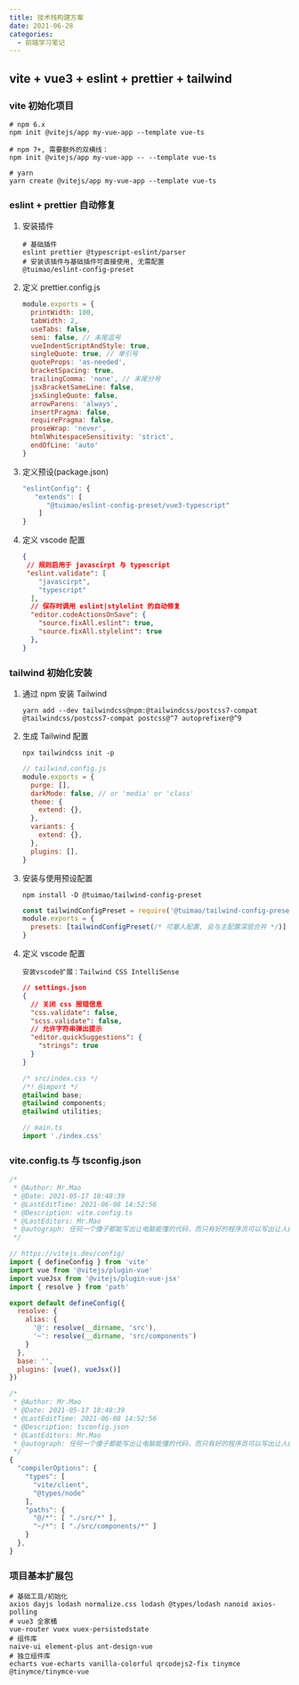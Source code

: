 ```yaml
---
title: 技术栈构建方案
date: 2021-06-28
categories:
  - 前端学习笔记
---
```

## vite + vue3 + eslint + prettier + tailwind

### vite 初始化项目

```shell
# npm 6.x
npm init @vitejs/app my-vue-app --template vue-ts

# npm 7+, 需要额外的双横线：
npm init @vitejs/app my-vue-app -- --template vue-ts

# yarn
yarn create @vitejs/app my-vue-app --template vue-ts
```

### eslint  + prettier 自动修复

1. 安装插件

   ~~~shell
   # 基础插件
   eslint prettier @typescript-eslint/parser
   # 安装该插件与基础插件可直接使用, 无需配置
   @tuimao/eslint-config-preset
   ~~~
   
2. 定义 prettier.config.js

   ~~~js
   module.exports = {
     printWidth: 100,
     tabWidth: 2,
     useTabs: false,
     semi: false, // 未尾逗号
     vueIndentScriptAndStyle: true,
     singleQuote: true, // 单引号
     quoteProps: 'as-needed',
     bracketSpacing: true,
     trailingComma: 'none', // 未尾分号
     jsxBracketSameLine: false,
     jsxSingleQuote: false,
     arrowParens: 'always',
     insertPragma: false,
     requirePragma: false,
     proseWrap: 'never',
     htmlWhitespaceSensitivity: 'strict',
     endOfLine: 'auto'
   }
   ~~~

3. 定义预设(package.json)

   ~~~js
   "eslintConfig": {
      "extends": [
         "@tuimao/eslint-config-preset/vue3-typescript"
       ]
   }
   ~~~

4. 定义 vscode 配置

   ~~~json
   {
    // 规则启用于 javascirpt 与 typescript
    "eslint.validate": [
       "javascirpt",
       "typescript"
     ],
     // 保存时调用 eslint|stylelint 的自动修复
     "editor.codeActionsOnSave": {
       "source.fixAll.eslint": true,
       "source.fixAll.stylelint": true
     },
   }
   ~~~

### tailwind 初始化安装

1. 通过 npm 安装 Tailwind

   ~~~shell
   yarn add --dev tailwindcss@npm:@tailwindcss/postcss7-compat @tailwindcss/postcss7-compat postcss@^7 autoprefixer@^9
   ~~~

2. 生成 Tailwind 配置

   ~~~shell
   npx tailwindcss init -p
   ~~~

   ~~~js
   // tailwind.config.js
   module.exports = {
     purge: [],
     darkMode: false, // or 'media' or 'class'
     theme: {
       extend: {},
     },
     variants: {
       extend: {},
     },
     plugins: [],
   }
   ~~~

3. 安装与使用预设配置

   ~~~shell
   npm install -D @tuimao/tailwind-config-preset
   ~~~

   ~~~js
   const tailwindConfigPreset = require('@tuimao/tailwind-config-preset').default
   module.exports = {
     presets: [tailwindConfigPreset(/* 可塞入配置, 会与主配置深层合并 */)]
   }
   ~~~

4. 定义 vscode 配置

   ~~~shell
   安装vscode扩展：Tailwind CSS IntelliSense
   ~~~

   ~~~json
   // settings.json
   {
     // 关闭 css 报错信息
     "css.validate": false,
     "scss.validate": false,
     // 允许字符串弹出提示
     "editor.quickSuggestions": {
       "strings": true
     }
   }
   ~~~
   
   ~~~css
   /* src/index.css */
   /*! @import */
   @tailwind base;
   @tailwind components;
   @tailwind utilities;
   ~~~
   
   ~~~js
   // main.ts
   import './index.css'
   ~~~
   
   

### vite.config.ts 与 tsconfig.json

~~~js
/*
 * @Author: Mr.Mao
 * @Date: 2021-05-17 18:48:39
 * @LastEditTime: 2021-06-08 14:52:56
 * @Description: vite.config.ts
 * @LastEditors: Mr.Mao
 * @autograph: 任何一个傻子都能写出让电脑能懂的代码，而只有好的程序员可以写出让人能看懂的代码
 */

// https://vitejs.dev/config/
import { defineConfig } from 'vite'
import vue from '@vitejs/plugin-vue'
import vueJsx from '@vitejs/plugin-vue-jsx'
import { resolve } from 'path'

export default defineConfig({
  resolve: {
    alias: {
      '@': resolve(__dirname, 'src'),
      '~': resolve(__dirname, 'src/components')
    }
  },
  base: '',
  plugins: [vue(), vueJsx()]
})
~~~

~~~js
/*
 * @Author: Mr.Mao
 * @Date: 2021-05-17 18:48:39
 * @LastEditTime: 2021-06-08 14:52:56
 * @Description: tsconfig.json
 * @LastEditors: Mr.Mao
 * @autograph: 任何一个傻子都能写出让电脑能懂的代码，而只有好的程序员可以写出让人能看懂的代码
 */
{
  "compilerOptions": {
    "types": [
      "vite/client",
      "@types/node"
    ],
    "paths": {
      "@/*": [ "./src/*" ],
      "~/*": [ "./src/components/*" ]
    }
  },
}
~~~

### 项目基本扩展包

~~~shell
# 基础工具/初始化
axios dayjs lodash normalize.css lodash @types/lodash nanoid axios-polling
# vue3 全家桶
vue-router vuex vuex-persistedstate
# 组件库
naive-ui element-plus ant-design-vue
# 独立组件库
echarts vue-echarts vanilla-colorful qrcodejs2-fix tinymce @tinymce/tinymce-vue
~~~

